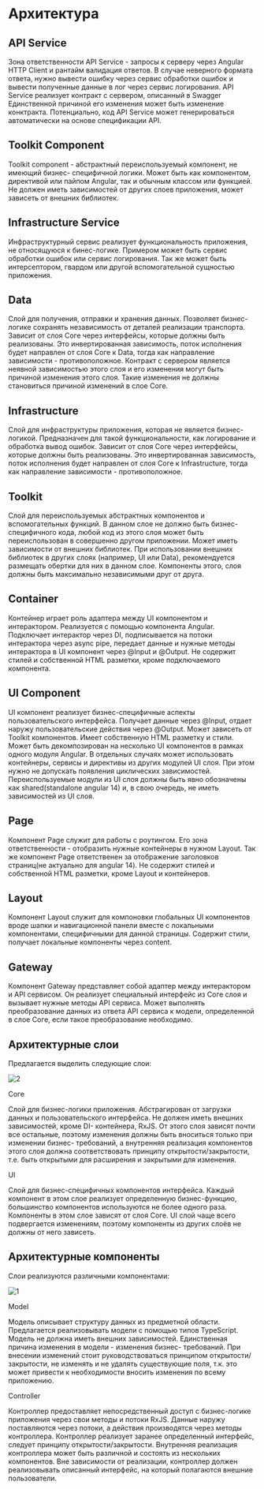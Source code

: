 # Архитектура

## API Service

Зона ответственности API Service - запросы к серверу через Angular HTTP Client и
рантайм валидация ответов. В случае неверного формата ответа, нужно вывести ошибку
через сервис обработки ошибок и вывести полученные данные в лог через сервис
логирования. API Service реализует контракт с сервером, описанный в Swagger
Единственной причиной его изменения может быть изменение конктракта.
Потенциально, код API Service может генерироваться автоматически на основе
спецификации АРI.

## Toolkit Component

Toolkit component - абстрактный переиспользуемый компонент, не имеющий бизнес-
специфичной логики. Может быть как компонентом, директивой или пайпом Angular, так
и обычным классом или функцией. Не должен иметь зависимостей от других слоев
приложения, может зависеть от внешних библиотек.

## Infrastructure Service

Инфраструктурный сервис реализует функциональность приложения, не относящуюся к
бинес-логике. Примером может быть сервис обработки ошибок или сервис логирования.
Так же может быть интерсептором, гвардом или другой вспомогательной сущностью
приложения.

## Data

Слой для получения, отправки и хранения данных. Позволяет бизнес-логике сохранять
независимость от деталей реализации транспорта. Зависит от слоя Соге через
интерфейсы, которые должны быть реализованы. Это инвертированная зависимость,
поток исполнения будет направлен от слоя Соге к Data, тогда как направление
зависимости - противоположное. Контракт с сервером является неявной зависимостью
этого слоя и его изменения могут быть причиной изменения этого слоя. Такие изменения
не должны становиться причиной изменений в слое Соге.

## Infrastructure

Слой для инфраструктуры приложения, которая не является бизнес-логикой.
Предназначен для такой функциональности, как логирование и обработка вывод
ошибок. Зависит от слоя Соге через интерфейсы, которые должны быть реализованы.
Это инвертированная зависимость, поток исполнения будет направлен от слоя Соге к
Infrastructure, тогда как направление зависимости - противоположное.

## Toolkit

Слой для переиспользуемых абстрактных компонентов и вспомогательных функций. В
данном слое не должно быть бизнес-специфичного кода, любой код из этого слоя может
быть переиспользован в совершенно другом приложении. Может иметь зависимости от
внешних библиотек. При использовании внешних библиотек в других слоях (например, UI
или Data), рекомендуется размещать обертки для них в данном слое. Компоненты этого,
слоя должны быть максимально независимыми друг от друга.

## Container

Контейнер играет роль адаптера между UI компонентом и интерактором. Реализуется с
помощью компонента Angular. Подключает интерактор через DI, подписывается на потоки
интерактора через async pipe, передает данные и нужные методы интерактора в UI
компонент через @Input и @Output. Не содержит стилей и собственной HTML разметки,
кроме подключаемого компонента.

## UI Component

UI компонент реализует бизнес-специфичные аспекты пользовательского интерфейса.
Получает данные через @Input, отдает наружу пользовательские действия через  @Output.
Может зависеть от Toolkit компонентов. Имеет собственную HTML разметку и стили.
Может быть декомпозирован на несколько UI компонентов в рамках одного модуля
Angular. В отдельных случаях может использовать контейнеры, сервисы и директивы из
других модулей UI слоя. При этом нужно не допускать появления циклических
зависимостей. Переиспользуемые модули из UI слоя должны быть явно обозначены как
shared(standalone angular 14) и, в свою очередь, не иметь зависимостей из UI слоя.

## Page

Компонент Page служит для работы с роутингом. Его зона ответственности - отобразить
нужные контейнеры в нужном Layout. Так же компонент Page ответственен за
отображение заголовков страниц(не актуально для angular 14). Не содержит стилей и собственной HTML разметки,
кроме Layout и контейнеров.

## Layout

Компонент Layout служит для компоновки глобальных UI компонентов вроде шапки и
навигационной панели вместе с локальными компонентами, специфичными для данной
страницы. Содержит стили, получает локальные компоненты через content.

## Gateway

Компонент Gateway представляет собой адаптер между интерактором и АРI сервисом.
Он реализует специальный интерфейс из Соге слоя и вызывает нужные методы АРI
сервиса. Может выполнять преобразование данных из ответа АРI сервиса к модели,
определенной в слое Соге, если такое преобразование необходимо.

## Архитектурные слои

Предлагается выделить следующие слои:

![2](https://user-images.githubusercontent.com/48022793/175318591-01953096-38dc-434e-a270-4e794b86288b.jpg)


Соге

Слой для бизнес-логики приложения. Абстрагирован от загрузки данных и
пользовательского интерфейса. Не должен иметь внешних зависимостей, кроме DI-
контейнера, RxJS. От этого слоя зависят почти все
остальные, поэтому изменения должны быть вноситься только при изменении бизнес-
требований, а внутренняя реализация компонентов этого слоя должна соответствовать
принципу открытости/закрытости, т.е. быть открытыми для расширения и закрытыми
для изменения.

UI

Слой для бизнес-специфичных компонентов интерфейса. Каждый компонент в этом слое
реализует определенную бизнес-функцию, большинство компонентов используются не
более одного раза. Компоненты в этом слое зависят от слоя Соге. UI слой чаще всего
подвергается изменениям, поэтому компоненты из других слоёв не должны от него
зависеть.

## Архитектурные компоненты

Слои реализуются различными компонентами:

![1](https://user-images.githubusercontent.com/48022793/175318626-9f9f7ef5-1215-4f6a-ab1f-76a3a8b382d9.jpg)


Model

Модель описывает структуру данных из предметной области. Предлагается
реализовывать модели с помощью типов TypeScript. Модель не должна иметь внешних
зависимостей. Единственная причина изменения в модели - изменения бизнес-
требований. При внесении изменений стоит руководствоваться принципом открытости/
закрытости, не изменять и не удалять существующие поля, т.к. это может привести к
необходимости вносить изменения по всему приложению.

Controller

Контроллер предоставляет непосредственный доступ с бизнес-логике приложения через
свои методы и потоки RxJS. Данные наружу поставляются через потоки, а действия
производятся через методы контроллера. Контроллер реализует заранее определенный
интерфейс, следует принципу открытости/закрытости. Внутренняя реализация
контроллера может быть различной и состоять из нескольких компонентов. Вне
зависимости от реализации, контроллер должен реализовывать описанный интерфейс,
на который полагаются внешние пользователи.
